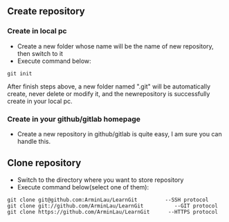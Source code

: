 ## Create repository
### Create in local pc
* Create a new folder whose name will be the name of new repository, then switch to it
* Execute command below:
```
git init
```
After finish steps above, a new folder named ".git" will be automatically create, never delete or modify it, and the newrepository is successfully create in your local pc.
### Create in your github/gitlab homepage
* Create a new repository in github/gitlab is quite easy, I am sure you can handle this.
  
  
## Clone repository
* Switch to the directory where you want to store repository
* Execute command below(select one of them):
```
git clone git@github.com:ArminLau/LearnGit         --SSH protocol
git clone git://github.com/ArminLau/LearnGit          --GIT protocol
git clone https://github.com/ArminLau/LearnGit      --HTTPS protocol
```
